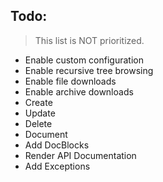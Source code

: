 ## Todo:

> This list is NOT prioritized.

- Enable custom configuration
- Enable recursive tree browsing
- Enable file downloads
- Enable archive downloads
- Create
- Update
- Delete
- Document
- Add DocBlocks
- Render API Documentation
- Add Exceptions